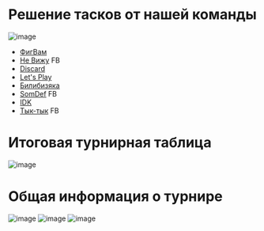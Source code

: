 # Решение тасков от нашей команды
![image](https://github.com/rolegiv/CTF-Writeups/assets/147992165/20d64767-59ba-4632-888c-66222c845474)

- [ФигВам](ФигВам)
- [Не Вижу](НеВижу) FB
- [Discard](Discard)
- [Let's Play](LetsPlay)
- [Билибизяка](Билибизяка)
- [SomDef](SomDef) FB
- [IDK](IDK)
- [Тык-тык](Тык-тык) FB

# Итоговая турнирная таблица

![image](https://github.com/rolegiv/CTF-Writeups/assets/147992165/a0823e07-2155-4c97-b596-83148a2b8de1)


# Общая информация о турнире

![image](https://github.com/rolegiv/CTF-Writeups/assets/147992165/1b3c8f4d-b232-4f2d-afac-1c85cfb1cbd5)
![image](https://github.com/rolegiv/CTF-Writeups/assets/147992165/3824500f-3ada-4596-8d71-0d6c2c5e241a)
![image](https://github.com/rolegiv/CTF-Writeups/assets/147992165/72eff1d6-da7a-4758-a83e-b00fc3722d93)





